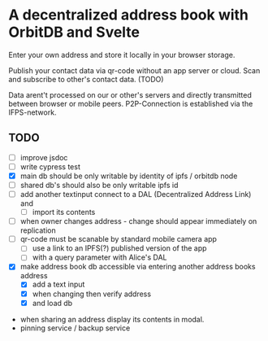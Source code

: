 # A decentralized address book with OrbitDB and Svelte

Enter your own address and store it locally in your browser storage.

Publish your contact data via qr-code without an app server or cloud.
Scan and subscribe to other's contact data. (TODO)

Data arent't processed on our or other's servers and directly transmitted between browser or mobile peers.
P2P-Connection is established via the IFPS-network.

## TODO
- [ ] improve jsdoc
- [ ] write cypress test
- [x] main db should be only writable by identity of ipfs / orbitdb node
- [ ] shared db's should also be only writable ipfs id
- [ ] add another textinput connect to a DAL (Decentralized Address Link) and
  - [ ] import its contents
- [ ] when owner changes address - change should appear immediately on replication
- [ ] qr-code must be scanable by standard mobile camera app
  - [ ] use a link to an IPFS(?) published version of the app 
  - [ ] with a query parameter with Alice's DAL
- [x] make address book db accessible via entering another address books address
  - [x] add a text input 
  - [x] when changing then verify address 
  - [x] and load db 

- when sharing an address display its contents in modal.
- pinning service / backup service 